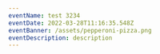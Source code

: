 ```yaml
---
eventName: test 3234
eventDate: 2022-03-28T11:16:35.548Z
eventBanner: /assets/pepperoni-pizza.png
eventDescription: description
---
```

